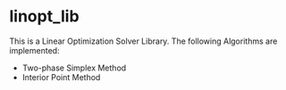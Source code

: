 # linopt_lib
This is a Linear Optimization Solver Library. The following Algorithms are implemented:
  - Two-phase Simplex Method
  - Interior Point Method

